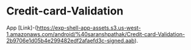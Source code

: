 # Credit-card-Validation
App [Link]-(https://exp-shell-app-assets.s3.us-west-1.amazonaws.com/android/%40saranshpathak/Credit-card-Validation-2b9706e1d05b4e299482edf2afaefd3c-signed.aab).
